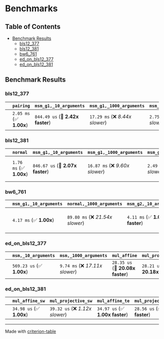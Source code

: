# Benchmarks

## Table of Contents

- [Benchmark Results](#benchmark-results)
    - [bls12_377](#bls12_377)
    - [bls12_381](#bls12_381)
    - [bw6_761](#bw6_761)
    - [ed_on_bls12_377](#ed_on_bls12_377)
    - [ed_on_bls12_381](#ed_on_bls12_381)

## Benchmark Results

### bls12_377

|        | `pairing`               | `msm_g1,_10_arguments`           | `msm_g1,_1000_arguments`          | `msm_g2,_10_arguments`          | `msm_g2,_1000_arguments`          | `mul_projective_g1`              | `mul_affine_g1`                  | `mul_projective_g2`              | `mul_affine_g2`                   |
|:-------|:------------------------|:---------------------------------|:----------------------------------|:--------------------------------|:----------------------------------|:---------------------------------|:---------------------------------|:---------------------------------|:--------------------------------- |
|        | `2.05 ms` (✅ **1.00x**) | `844.49 us` (🚀 **2.42x faster**) | `17.29 ms` (❌ *8.44x slower*)     | `2.75 ms` (❌ *1.34x slower*)    | `64.09 ms` (❌ *31.30x slower*)    | `64.61 us` (🚀 **31.69x faster**) | `54.97 us` (🚀 **37.25x faster**) | `250.08 us` (🚀 **8.19x faster**) | `211.29 us` (🚀 **9.69x faster**)  |

### bls12_381

|        | `normal`                | `msm_g1,_10_arguments`           | `msm_g1,_1000_arguments`          | `msm_g2,_10_arguments`          | `msm_g2,_1000_arguments`          | `mul_affine_g1`                  | `mul_projective_g1`              | `mul_affine_g2`                   | `mul_projective_g2`              | `groth16`                       |
|:-------|:------------------------|:---------------------------------|:----------------------------------|:--------------------------------|:----------------------------------|:---------------------------------|:---------------------------------|:----------------------------------|:---------------------------------|:------------------------------- |
|        | `1.76 ms` (✅ **1.00x**) | `846.67 us` (🚀 **2.07x faster**) | `16.87 ms` (❌ *9.60x slower*)     | `2.49 ms` (❌ *1.42x slower*)    | `53.40 ms` (❌ *30.39x slower*)    | `53.87 us` (🚀 **32.61x faster**) | `63.08 us` (🚀 **27.85x faster**) | `171.13 us` (🚀 **10.27x faster**) | `203.57 us` (🚀 **8.63x faster**) | `5.42 ms` (❌ *3.09x slower*)    |

### bw6_761

|        | `msm_g1,_10_arguments`          | `normal,_1000_arguments`          | `msm_g2,_10_arguments`          | `msm_g2,_1000_arguments`          | `mul_affine_g1`                   | `mul_projective_g1`               | `mul_affine_g2`                   | `mul_projective_g2`               | `pairing`                       |
|:-------|:--------------------------------|:----------------------------------|:--------------------------------|:----------------------------------|:----------------------------------|:----------------------------------|:----------------------------------|:----------------------------------|:------------------------------- |
|        | `4.17 ms` (✅ **1.00x**)         | `89.80 ms` (❌ *21.54x slower*)    | `4.11 ms` (✅ **1.01x faster**)  | `90.13 ms` (❌ *21.62x slower*)    | `204.65 us` (🚀 **20.37x faster**) | `243.96 us` (🚀 **17.09x faster**) | `205.20 us` (🚀 **20.32x faster**) | `243.81 us` (🚀 **17.10x faster**) | `7.62 ms` (❌ *1.83x slower*)    |

### ed_on_bls12_377

|        | `msm,_10_arguments`          | `msm,_1000_arguments`           | `mul_affine`                     | `mul_projective`                  |
|:-------|:-----------------------------|:--------------------------------|:---------------------------------|:--------------------------------- |
|        | `569.23 us` (✅ **1.00x**)    | `9.74 ms` (❌ *17.11x slower*)   | `28.35 us` (🚀 **20.08x faster**) | `28.21 us` (🚀 **20.18x faster**)  |

### ed_on_bls12_381

|        | `mul_affine_sw`          | `mul_projective_sw`             | `mul_affine_te`                 | `mul_projective_te`             | `msm_sw,_10_arguments`            | `msm_sw,_1000_arguments`          | `mwm_te,_10_arguments`            | `mwm_te,_1000_arguments`           |
|:-------|:-------------------------|:--------------------------------|:--------------------------------|:--------------------------------|:----------------------------------|:----------------------------------|:----------------------------------|:---------------------------------- |
|        | `34.98 us` (✅ **1.00x**) | `39.32 us` (❌ *1.12x slower*)   | `34.97 us` (✅ **1.00x faster**) | `28.56 us` (✅ **1.22x faster**) | `511.60 us` (❌ *14.63x slower*)   | `10.38 ms` (❌ *296.71x slower*)   | `583.06 us` (❌ *16.67x slower*)   | `10.29 ms` (❌ *294.34x slower*)    |

---
Made with [criterion-table](https://github.com/nu11ptr/criterion-table)

